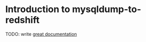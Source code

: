 # Introduction to mysqldump-to-redshift

TODO: write [great documentation](http://jacobian.org/writing/what-to-write/)
